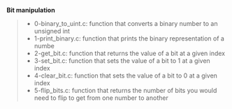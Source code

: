 **Bit manipulation**
>
>* 0-binary_to_uint.c: function that converts a binary number to an unsigned int
>* 1-print_binary.c: function that prints the binary representation of a numbe
>* 2-get_bit.c: function that returns the value of a bit at a given index
>* 3-set_bit.c: function that sets the value of a bit to 1 at a given index
>* 4-clear_bit.c: function that sets the value of a bit to 0 at a given index
>* 5-flip_bits.c: function that returns the number of bits you would need to flip to get from one number to another
